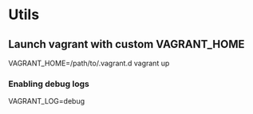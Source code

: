 # Utils

## Launch vagrant with custom VAGRANT_HOME
VAGRANT_HOME=/path/to/.vagrant.d vagrant up

### Enabling debug logs
VAGRANT_LOG=debug